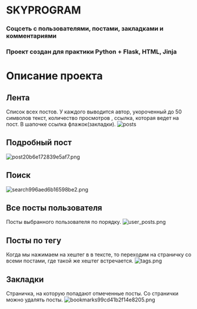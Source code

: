 # SKYPROGRAM

### Соцсеть с пользователями, постами, закладками и комментариями

### Проект создан для практики Python + Flask, HTML, Jinja

# Описание проекта

## Лента

Список всех постов. У каждого выводится автор, укороченный до 50 символов текст, количество просмотров , ссылка, которая ведет на пост. В шапочке ссылка флажок(закладки).
![posts](https://github.com/R0ryMercury/skyprogram/blob/master/readme_files/posts.gif)

## Подробный пост

![post20b6e172839e5af7.png](https://s5.gifyu.com/images/post20b6e172839e5af7.png)

## Поиск

![search996aed6b16598be2.png](https://s4.gifyu.com/images/search996aed6b16598be2.png)

## Все посты пользователя

Посты выбранного пользователя по порядку.
![user_posts.png](https://s5.gifyu.com/images/user_posts.png)

## Посты по тегу

Когда мы нажимаем на хештег в в тексте, то переходим на страничку со всеми постами, где такой же хештег встречается.
![tags.png](https://s4.gifyu.com/images/tags.png)

## Закладки

Страничка, на которую попадают отмеченные посты. Со странички можно удалять посты.
![bookmarks99cd41b2f14e8205.png](https://s5.gifyu.com/images/bookmarks99cd41b2f14e8205.png)
